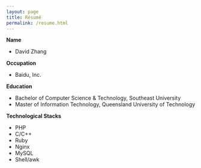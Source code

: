 ```yaml
---
layout: page
title: Résumé
permalink: /resume.html
---
```


__Name__

* David Zhang

__Occupation__

* Baidu, Inc.

__Education__

* Bachelor of Computer Science & Technology, Southeast University
* Master of Information Technology, Queensland University of Technology

__Technological Stacks__

* PHP
* C/C++
* Ruby
* Nginx
* MySQL
* Shell/awk
